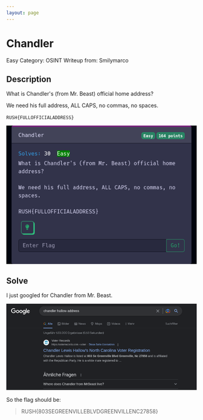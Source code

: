 ```yaml
---
layout: page
---
```


# Chandler

Easy
Category: OSINT
Writeup from: Smilymarco

## Description

What is Chandler's (from Mr. Beast) official home address?

We need his full address, ALL CAPS, no commas, no spaces.

`RUSH{FULLOFFICIALADDRESS}`

![Challenge Picture](chandler.png)

## Solve

I just googled for Chandler from Mr. Beast.

![Chandler google request](chandler-google.png)

So the flag should be:

> RUSH{803SEGREENVILLEBLVDGREENVILLENC27858} 